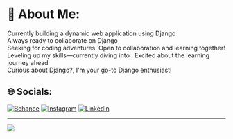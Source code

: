 # 💫 About Me:
Currently building a dynamic web application using Django<br>Always ready to collaborate on Django<br>Seeking  for coding adventures. Open to collaboration and learning together!<br>Leveling up my skills—currently diving into . Excited about the learning journey ahead<br>Curious about Django?, I'm your go-to Django enthusiast!


## 🌐 Socials:
[![Behance](https://img.shields.io/badge/Behance-1769ff?logo=behance&logoColor=white)](https://behance.net/ShiwaniKadu) [![Instagram](https://img.shields.io/badge/Instagram-%23E4405F.svg?logo=Instagram&logoColor=white)](https://instagram.com/Shiwani_Kadu) [![LinkedIn](https://img.shields.io/badge/LinkedIn-%230077B5.svg?logo=linkedin&logoColor=white)](https://linkedin.com/in/https://www.linkedin.com/in/shiwani-kadu-contactme) 

---
[![](https://visitcount.itsvg.in/api?id=ShiwaniKadu&icon=0&color=0)](https://visitcount.itsvg.in)

<!-- Proudly created with GPRM ( https://gprm.itsvg.in ) -->
